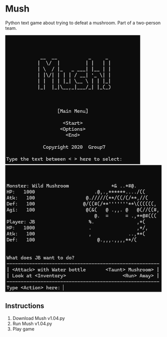 # Mush
Python text game about trying to defeat a mushroom. Part of a two-person team.

![Screenshot 1](https://github.com/jbgithub22/Mush/blob/main/1_title.png)  
![Screenshot 2](https://github.com/jbgithub22/Mush/blob/main/2_game.png)
## Instructions
1. Download Mush v1.04.py
2. Run Mush v1.04.py
3. Play game
